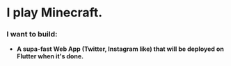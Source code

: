 # I play Minecraft.

### I want to build:
<ul>
  <li><strong>A supa-fast Web App (Twitter, Instagram like) that will be deployed on Flutter when it's done.</strong></li>
</ul>
